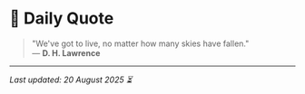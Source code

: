# 📜 Daily Quote

> "We've got to live, no matter how many skies have fallen."  
> — **D. H. Lawrence**

---

_Last updated: 20 August 2025 ⏳_
